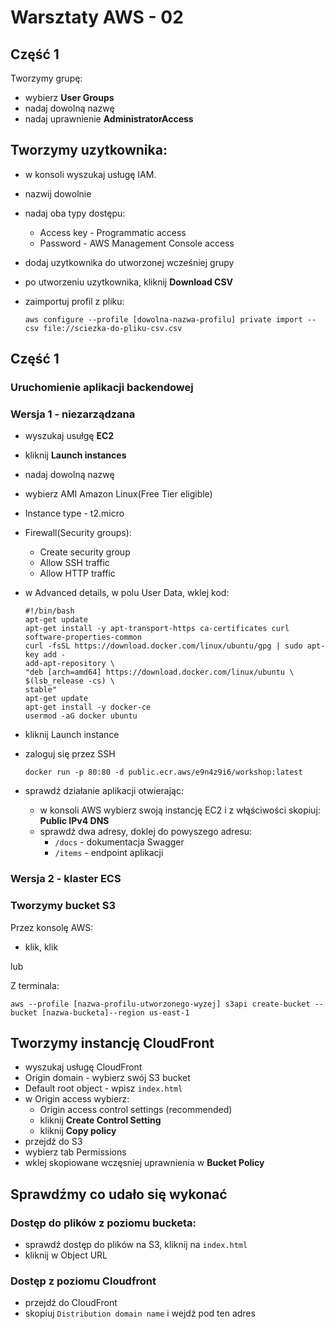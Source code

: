 # Warsztaty AWS - 02

## Część 1

Tworzymy grupę:
- wybierz **User Groups** 
- nadaj dowolną nazwę
- nadaj uprawnienie **AdministratorAccess**



## Tworzymy uzytkownika:
- w konsoli wyszukaj usługę IAM.
- nazwij dowolnie
- nadaj oba typy dostępu:
   - Access key - Programmatic access
   - Password - AWS Management Console access
- dodaj uzytkownika do utworzonej wcześniej grupy
- po utworzeniu uzytkownika, kliknij **Download CSV**
 - zaimportuj profil z pliku:

    ``` 
    aws configure --profile [dowolna-nazwa-profilu] private import --csv file://sciezka-do-pliku-csv.csv
    ```

## Część 1

### Uruchomienie aplikacji backendowej 

### Wersja 1 - niezarządzana

- wyszukaj usułgę **EC2**
- kliknij **Launch instances**
- nadaj dowolną nazwę 
- wybierz AMI Amazon Linux(Free Tier eligible)
- Instance type - t2.micro
- Firewall(Security groups):
   - Create security group
   - Allow SSH traffic
   - Allow HTTP traffic
- w Advanced details, w polu User Data, wklej kod:
  
    ```
    #!/bin/bash
    apt-get update
    apt-get install -y apt-transport-https ca-certificates curl software-properties-common
    curl -fsSL https://download.docker.com/linux/ubuntu/gpg | sudo apt-key add -
    add-apt-repository \
    "deb [arch=amd64] https://download.docker.com/linux/ubuntu \
    $(lsb_release -cs) \
    stable"
    apt-get update
    apt-get install -y docker-ce
    usermod -aG docker ubuntu
    ```
 - kliknij Launch instance

 - zaloguj się przez SSH
    ``` 
    docker run -p 80:80 -d public.ecr.aws/e9n4z9i6/workshop:latest
    ```

- sprawdź działanie aplikacji otwierając:
    - w konsoli AWS wybierz swoją instancję EC2 i z włąściwości skopiuj: **Public IPv4 DNS**
    - sprawdź dwa adresy, doklej do powyszego adresu:
      -  `/docs` - dokumentacja Swagger
      - `/items` - endpoint aplikacji


### Wersja 2 - klaster ECS 



### Tworzymy bucket S3

Przez konsolę AWS:
- klik, klik

lub

Z terminala:

```
aws --profile [nazwa-profilu-utworzonego-wyzej] s3api create-bucket --bucket [nazwa-bucketa]--region us-east-1
```

## Tworzymy instancję CloudFront

- wyszukaj usługę CloudFront
- Origin domain - wybierz swój S3 bucket 
- Default root object  - wpisz `index.html`
- w Origin access  wybierz:
    - Origin access control settings (recommended)
    - kliknij **Create Control Setting**
    - kliknij **Copy policy**
- przejdź do S3 
- wybierz tab Permissions
- wklej skopiowane wczęsniej uprawnienia w **Bucket Policy** 

## Sprawdźmy co udało się wykonać 

### Dostęp do plików z poziomu bucketa:
- sprawdź dostęp do plików na S3, kliknij na `index.html`
- kliknij w Object URL

### Dostęp z poziomu Cloudfront
- przejdź do CloudFront
- skopiuj `Distribution domain name` i wejdź pod ten adres
 



